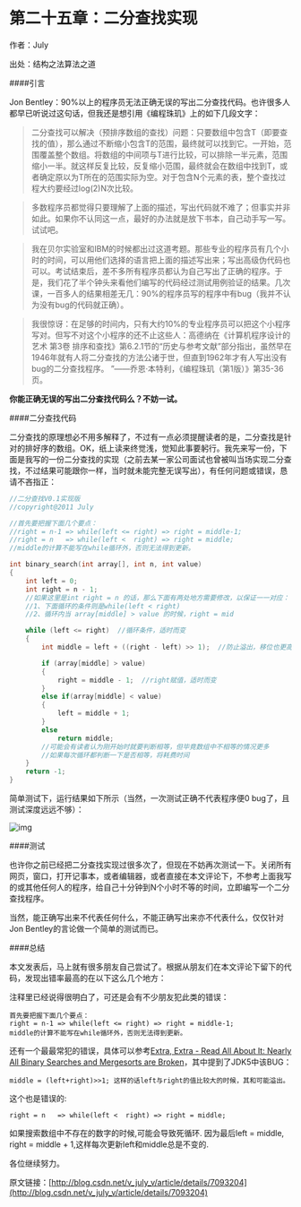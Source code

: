 # 第二十五章：二分查找实现

作者：July

出处：结构之法算法之道

####引言

Jon Bentley：90%以上的程序员无法正确无误的写出二分查找代码。也许很多人都早已听说过这句话，但我还是想引用《编程珠玑》上的如下几段文字：

> 二分查找可以解决（预排序数组的查找）问题：只要数组中包含T（即要查找的值），那么通过不断缩小包含T的范围，最终就可以找到它。一开始，范围覆盖整个数组。将数组的中间项与T进行比较，可以排除一半元素，范围缩小一半。就这样反复比较，反复缩小范围，最终就会在数组中找到T，或者确定原以为T所在的范围实际为空。对于包含N个元素的表，整个查找过程大约要经过log(2)N次比较。

> 多数程序员都觉得只要理解了上面的描述，写出代码就不难了；但事实并非如此。如果你不认同这一点，最好的办法就是放下书本，自己动手写一写。试试吧。

> 我在贝尔实验室和IBM的时候都出过这道考题。那些专业的程序员有几个小时的时间，可以用他们选择的语言把上面的描述写出来；写出高级伪代码也可以。考试结束后，差不多所有程序员都认为自己写出了正确的程序。于是，我们花了半个钟头来看他们编写的代码经过测试用例验证的结果。几次课，一百多人的结果相差无几：90%的程序员写的程序中有bug（我并不认为没有bug的代码就正确）。

> 我很惊讶：在足够的时间内，只有大约10%的专业程序员可以把这个小程序写对。但写不对这个小程序的还不止这些人：高德纳在《计算机程序设计的艺术 第3卷 排序和查找》第6.2.1节的“历史与参考文献”部分指出，虽然早在1946年就有人将二分查找的方法公诸于世，但直到1962年才有人写出没有bug的二分查找程序。 ”——乔恩·本特利，《编程珠玑（第1版）》第35-36页。

**你能正确无误的写出二分查找代码么？不妨一试。**

####二分查找代码

二分查找的原理想必不用多解释了，不过有一点必须提醒读者的是，二分查找是针对的排好序的数组。OK，纸上读来终觉浅，觉知此事要躬行。我先来写一份，下面是我写的一份二分查找的实现（之前去某一家公司面试也曾被叫当场实现二分查找，不过结果可能跟你一样，当时就未能完整无误写出），有任何问题或错误，恳请不吝指正：

```cpp
//二分查找V0.1实现版
//copyright@2011 July

//首先要把握下面几个要点：
//right = n-1 => while(left <= right) => right = middle-1;
//right = n   => while(left <  right) => right = middle;
//middle的计算不能写在while循环外，否则无法得到更新。

int binary_search(int array[], int n, int value)
{
    int left = 0;
    int right = n - 1;
    //如果这里是int right = n 的话，那么下面有两处地方需要修改，以保证一一对应：
    //1、下面循环的条件则是while(left < right)
    //2、循环内当 array[middle] > value 的时候，right = mid

    while (left <= right)  //循环条件，适时而变
    {
        int middle = left + ((right - left) >> 1);  //防止溢出，移位也更高效。同时，每次循环都需要更新。

        if (array[middle] > value)
        {
            right = middle - 1;  //right赋值，适时而变
        }
        else if(array[middle] < value)
        {
            left = middle + 1;
        }
        else
            return middle;
        //可能会有读者认为刚开始时就要判断相等，但毕竟数组中不相等的情况更多
        //如果每次循环都判断一下是否相等，将耗费时间
    }
    return -1;
}
```

简单测试下，运行结果如下所示（当然，一次测试正确不代表程序便0 bug了，且测试深度远远不够）：

![img](../images/25.1.gif)

####测试

也许你之前已经把二分查找实现过很多次了，但现在不妨再次测试一下。关闭所有网页，窗口，打开记事本，或者编辑器，或者直接在本文评论下，不参考上面我写的或其他任何人的程序，给自己十分钟到N个小时不等的时间，立即编写一个二分查找程序。

当然，能正确写出来不代表任何什么，不能正确写出来亦不代表什么，仅仅针对Jon Bentley的言论做一个简单的测试而已。

####总结

本文发表后，马上就有很多朋友自己尝试了。根据从朋友们在本文评论下留下的代码，发现出错率最高的在以下这么几个地方：

注释里已经说得很明白了，可还是会有不少朋友犯此类的错误：

    首先要把握下面几个要点：
    right = n-1 => while(left <= right) => right = middle-1;
    middle的计算不能写在while循环外，否则无法得到更新。

还有一个最最常犯的错误，具体可以参考[Extra, Extra - Read All About It: Nearly All Binary Searches and Mergesorts are Broken](http://googleresearch.blogspot.com/2006/06/extra-extra-read-all-about-it-nearly.html)，其中提到了JDK5中该BUG：

    middle = (left+right)>>1; 这样的话left与right的值比较大的时候，其和可能溢出。

这个也是错误的:

    right = n   => while(left <  right) => right = middle;
  如果搜索数组中不存在的数字的时候,可能会导致死循环.
  因为最后left = middle, right = middle + 1,这样每次更新left和middle总是不变的.

各位继续努力。

原文链接：[http://blog.csdn.net/v_july_v/article/details/7093204](http://blog.csdn.net/v_july_v/article/details/7093204)
